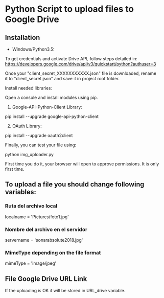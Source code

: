 # Python Script to upload files to Google Drive

## Installation

- Windows/Python3.5:

To get credentials and activate Drive API, follow steps detailed in: https://developers.google.com/drive/api/v3/quickstart/python?authuser=3

Once your "client_secret_XXXXXXXXXXX.json" file is downloaded, rename it to "client_secret.json" and save it in project root folder.

Install needed libraries:

Open a console and install modules using pip.

1) Google-API-Python-Client Library:

pip install --upgrade google-api-python-client

2) OAuth Library:

pip install --upgrade oauth2client

Finally, you can test your file using:

python img_uploader.py

First time you do it, your browser will open to approve permissions. It is only first time.

## To upload a file you should change following variables:

### Ruta del archivo local
localname = 'Pictures/foto1.jpg'

### Nombre del archivo en el servidor
servername = 'sonarabsolute2018.jpg'

### MimeType depending on the file format
mimeType = 'image/jpeg'

## File Google Drive URL Link
If the uploading is OK it will be stored in URL_drive variable.
